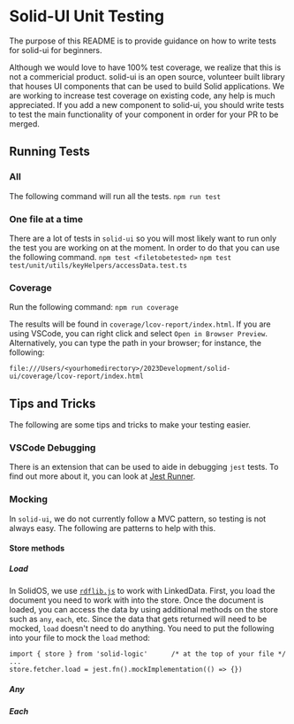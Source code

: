 # Solid-UI Unit Testing
The purpose of this README is to provide guidance on how to write tests for solid-ui for beginners.

Although we would love to have 100% test coverage, we realize that this is not a commericial product. solid-ui is an open source, volunteer built library that houses UI components that can be used to build Solid applications. We are working to increase test coverage on existing code, any help is much appreciated. If you add a new component to solid-ui, you should write tests to test the main functionality of your component in order for your PR to be merged.

## Running Tests

### All
The following command will run all the tests.
`npm run test`

### One file at a time
There are a lot of tests in `solid-ui` so you will most likely want to run only the test you are working on at the moment. In order to do that you can use the following command.
`npm test <filetobetested>`
`npm test test/unit/utils/keyHelpers/accessData.test.ts`

### Coverage
Run the following command:
`npm run coverage`

The results will be found in `coverage/lcov-report/index.html`. If you are using VSCode, you can right click and select `Open in Browser Preview`. Alternatively, you can type the path in your browser; for instance, the following:
```
file:///Users/<yourhomedirectory>/2023Development/solid-ui/coverage/lcov-report/index.html
```

## Tips and Tricks
The following are some tips and tricks to make your testing easier.

### VSCode Debugging
There is an extension that can be used to aide in debugging `jest` tests. To find out more about it, you can look at [Jest Runner](https://marketplace.visualstudio.com/items?itemName=firsttris.vscode-jest-runner).

### Mocking
In `solid-ui`, we do not currently follow a MVC pattern, so testing is not always easy. The following are patterns to help with this.
#### Store methods
##### Load
In SolidOS, we use [`rdflib.js`](https://github.com/linkeddata/rdflib.js/) to work with LinkedData. First, you load the document you need to work with into the store. Once the document is loaded, you can access the data by using additional methods on the store such as `any`, `each`, etc. Since the data that gets returned will need to be mocked, `load` doesn't need to do anything. You need to put the following into your file to mock the `load` method:
```
import { store } from 'solid-logic'      /* at the top of your file */
...
store.fetcher.load = jest.fn().mockImplementation(() => {})
```

##### Any

##### Each
